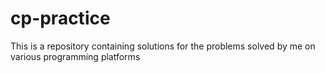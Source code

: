 # cp-practice
 This is a repository containing solutions for the problems solved by me on various programming platforms
